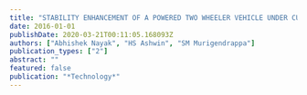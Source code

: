 ```yaml
---
title: "STABILITY ENHANCEMENT OF A POWERED TWO WHEELER VEHICLE UNDER CURVE NEGOTIATION"
date: 2016-01-01
publishDate: 2020-03-21T00:11:05.168093Z
authors: ["Abhishek Nayak", "HS Ashwin", "SM Murigendrappa"]
publication_types: ["2"]
abstract: ""
featured: false
publication: "*Technology*"
---
```


